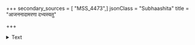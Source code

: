 +++
secondary_sources = [ "MSS_4473",]
jsonClass = "Subhaashita"
title = "आजननादामरणा दभ्यस्यतु"

+++

<details><summary>Text</summary>

आजननादामरणा- दभ्यस्यतु वायसस्तपस्यतु वा।  
केकिवदेकां केकां कोकिलवत् पञ्चमं च किं कुरुते॥
</details>
